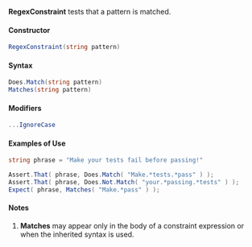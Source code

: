**RegexConstraint** tests that a pattern is matched.

#### Constructor

```C#
RegexConstraint(string pattern)
```

#### Syntax

```C#
Does.Match(string pattern)
Matches(string pattern)
```

#### Modifiers

```C#
...IgnoreCase
```

#### Examples of Use

```C#
string phrase = "Make your tests fail before passing!"

Assert.That( phrase, Does.Match( "Make.*tests.*pass" ) );
Assert.That( phrase, Does.Not.Match( "your.*passing.*tests" ) );
Expect( phrase, Matches( "Make.*pass" ) );
```

#### Notes
1. <b>Matches</b> may appear only in the body of a constraint 
   expression or when the inherited syntax is used.
